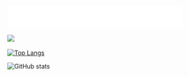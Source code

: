 <img src="header.svg" width="400" height="50" alt="soundeffects">

![](https://komarev.com/ghpvc/?username=soundeffects&color=ff69b4)

[![Top Langs](https://github-readme-stats.vercel.app/api/top-langs/?username=soundeffects&layout=compact&theme=radical)](https://github.com/anuraghazra/github-readme-stats)

![GitHub stats](https://github-readme-stats.vercel.app/api?username=soundeffects&show_icons=true&theme=radical)

<!--
**soundeffects/soundeffects** is a ✨ _special_ ✨ repository because its `README.md` (this file) appears on your GitHub profile.

Here are some ideas to get you started:

- 🔭 I’m currently working on ...
- 🌱 I’m currently learning ...
- 👯 I’m looking to collaborate on ...
- 🤔 I’m looking for help with ...
- 💬 Ask me about ...
- 📫 How to reach me: ...
- 😄 Pronouns: ...
- ⚡ Fun fact: ...
-->
